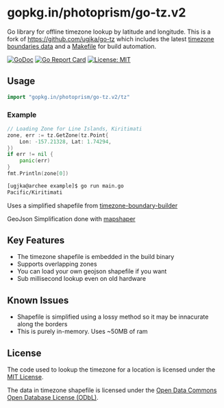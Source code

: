 # gopkg.in/photoprism/go-tz.v2

Go library for offline timezone lookup by latitude and longitude. This is a fork of <https://github.com/ugjka/go-tz> which includes the latest [timezone boundaries data](https://github.com/photoprism/go-tz/blob/master/tz/gen.go) and a [Makefile](Makefile) for build automation.

[![GoDoc](https://godoc.org/gopkg.in/photoprism/go-tz.v2?status.svg)](http://godoc.org/gopkg.in/photoprism/go-tz.v2/tz)
[![Go Report Card](https://goreportcard.com/badge/gopkg.in/photoprism/go-tz.v2)](https://goreportcard.com/report/gopkg.in/photoprism/go-tz.v2)
[![License: MIT](https://img.shields.io/badge/License-MIT-yellow.svg)](CODE_LICENSE)

## Usage

```go
import "gopkg.in/photoprism/go-tz.v2/tz"
```

### Example

```go
// Loading Zone for Line Islands, Kiritimati
zone, err := tz.GetZone(tz.Point{
    Lon: -157.21328, Lat: 1.74294,
})
if err != nil {
    panic(err)
}
fmt.Println(zone[0])
```

```bash
[ugjka@archee example]$ go run main.go
Pacific/Kiritimati
```

Uses a simplified shapefile from [timezone-boundary-builder](https://github.com/evansiroky/timezone-boundary-builder/)

GeoJson Simplification done with [mapshaper](http://mapshaper.org/)

## Key Features

- The timezone shapefile is embedded in the build binary
- Supports overlapping zones
- You can load your own geojson shapefile if you want
- Sub millisecond lookup even on old hardware

## Known Issues

- Shapefile is simplified using a lossy method so it may be innacurate along the borders
- This is purely in-memory. Uses ~50MB of ram

## License

The code used to lookup the timezone for a location is licensed under the [MIT License](CODE_LICENSE).

The data in timezone shapefile is licensed under the [Open Data Commons Open Database License (ODbL)](http://opendatacommons.org/licenses/odbl/).
